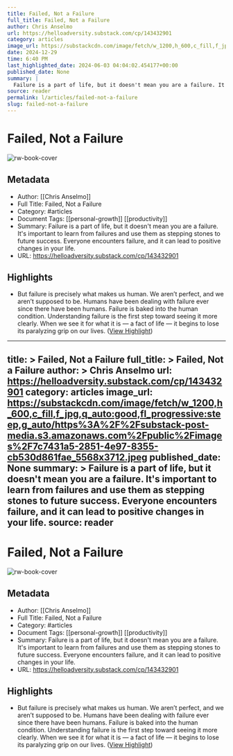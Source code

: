 ```yaml
---
title: Failed, Not a Failure
full_title: Failed, Not a Failure
author: Chris Anselmo
url: https://helloadversity.substack.com/cp/143432901
category: articles
image_url: https://substackcdn.com/image/fetch/w_1200,h_600,c_fill,f_jpg,q_auto:good,fl_progressive:steep,g_auto/https%3A%2F%2Fsubstack-post-media.s3.amazonaws.com%2Fpublic%2Fimages%2F7c7431a5-2851-4e97-8355-cb530d861fae_5568x3712.jpeg
date: 2024-12-29
time: 6:40 PM
last_highlighted_date: 2024-06-03 04:04:02.454177+00:00
published_date: None
summary: |
  Failure is a part of life, but it doesn't mean you are a failure. It's important to learn from failures and use them as stepping stones to future success. Everyone encounters failure, and it can lead to positive changes in your life.
source: reader
permalink: l/articles/failed-not-a-failure
slug: failed-not-a-failure
---
```

# Failed, Not a Failure

![rw-book-cover](https://substackcdn.com/image/fetch/w_1200,h_600,c_fill,f_jpg,q_auto:good,fl_progressive:steep,g_auto/https%3A%2F%2Fsubstack-post-media.s3.amazonaws.com%2Fpublic%2Fimages%2F7c7431a5-2851-4e97-8355-cb530d861fae_5568x3712.jpeg)

## Metadata
- Author: [[Chris Anselmo]]
- Full Title: Failed, Not a Failure
- Category: #articles
- Document Tags: [[personal-growth]] [[productivity]] 
- Summary: Failure is a part of life, but it doesn't mean you are a failure. It's important to learn from failures and use them as stepping stones to future success. Everyone encounters failure, and it can lead to positive changes in your life.
- URL: https://helloadversity.substack.com/cp/143432901

## Highlights
- But failure is precisely what makes us human. We aren’t perfect, and we aren’t supposed to be. Humans have been dealing with failure ever since there have been humans. Failure is baked into the human condition. Understanding failure is the first step toward seeing it more clearly. When we see it for what it is — a fact of life — it begins to lose its paralyzing grip on our lives. ([View Highlight](https://read.readwise.io/read/01hz7m719x2dv87hcrp6jqwt9c))


---
title: >
  Failed, Not a Failure
full_title: >
  Failed, Not a Failure
author: >
  Chris Anselmo
url: https://helloadversity.substack.com/cp/143432901
category: articles
image_url: https://substackcdn.com/image/fetch/w_1200,h_600,c_fill,f_jpg,q_auto:good,fl_progressive:steep,g_auto/https%3A%2F%2Fsubstack-post-media.s3.amazonaws.com%2Fpublic%2Fimages%2F7c7431a5-2851-4e97-8355-cb530d861fae_5568x3712.jpeg
published_date: None
summary: >
  Failure is a part of life, but it doesn't mean you are a failure. It's important to learn from failures and use them as stepping stones to future success. Everyone encounters failure, and it can lead to positive changes in your life.
source: reader
---
# Failed, Not a Failure

![rw-book-cover](https://substackcdn.com/image/fetch/w_1200,h_600,c_fill,f_jpg,q_auto:good,fl_progressive:steep,g_auto/https%3A%2F%2Fsubstack-post-media.s3.amazonaws.com%2Fpublic%2Fimages%2F7c7431a5-2851-4e97-8355-cb530d861fae_5568x3712.jpeg)

## Metadata
- Author: [[Chris Anselmo]]
- Full Title: Failed, Not a Failure
- Category: #articles
- Document Tags: [[personal-growth]] [[productivity]] 
- Summary: Failure is a part of life, but it doesn't mean you are a failure. It's important to learn from failures and use them as stepping stones to future success. Everyone encounters failure, and it can lead to positive changes in your life.
- URL: https://helloadversity.substack.com/cp/143432901

## Highlights
- But failure is precisely what makes us human. We aren’t perfect, and we aren’t supposed to be. Humans have been dealing with failure ever since there have been humans. Failure is baked into the human condition. Understanding failure is the first step toward seeing it more clearly. When we see it for what it is — a fact of life — it begins to lose its paralyzing grip on our lives. ([View Highlight](https://read.readwise.io/read/01hz7m719x2dv87hcrp6jqwt9c))


